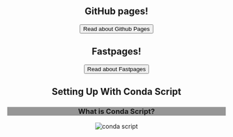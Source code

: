 <html lang="en">
<head>
    <style>
    #info1 {display: none;}
    #info2 {display: none;}
    </style>
    <meta charset="UTF-8">
    <meta http-equiv="X-UA-Compatible" content="IE=edge">
    <meta name="viewport" content="width=device-width, initial-scale=1.0">
    <title>Learn GitHub pages!</title>
</head>
<body>
    <div class="wrapper">
        <div class="introWrap">
            <h2><center>GitHub pages!</center></h2>
            <p><center><span id="start1"></span><span id="info1">
            <h3 style="background-color:rgb(150, 150, 150);"><center>What is Github pages?</center></h3>
            <p>
            <center>Github pages is a hosting service website that hosts files created from the given github repository. Github pages can be used by people like you and me to share and present their work for others to see. The websites created consists of files in the programming languages HTML, CSS, and JavaScript. Notice anything about those types of files? Those are the type of files that are used to build our code's frontend. This makes the purpose of Github pages to display and hold a users projects and for them to have access to their own website.</center></p>
            <center><img src="https://raw.githubusercontent.com/github/explore/80688e429a7d4ef2fca1e82350fe8e3517d3494d/collections/github-pages-examples/github-pages-examples.png" alt="githubpageslogo" width="230" height="230"></center>
            <p>
            </p>
            <h3 style="background-color:rgb(150, 150, 150);"><center>How to set up Github pages!</center></h3>
            <p>
            <center>Github pages were designed to be simple so that it could be used by all so this is a quick and easy setup. You start by creating a new repository under your github account. You will then go into the setting's Pages/Build and Deployment/Source and change it to Deploy from a branch. You will them change Pages/Build and Deployment/Branch so that it selected to a publishing source. For a better step by step on how to do this, visit <a href="https://docs.github.com/en/pages/quickstart">this Github Doc</a>.</center></p>
            <center><img src="images/gitpagesetupex.png" alt="Github_Pages_setup_ex"></center>
            <p>
            </p>
            </span><button onclick="githubFunction()" id="btn1">Read about Github Pages</button>
            <h2><center>Fastpages!</center></h2>
            <p><center><span id="start2"></span><span id="info2">
            <h3 style="background-color:rgb(150, 150, 150);"><center>What is fastpages?</center></h3>
            <p>
            <center>Fastpages is a blogging site that is designed to be easy to use in order to create blog posts. A fastpage is reliant on Github pages to host it as well as the Github actions to assist in the creation of the blog and its future changes. Fastpages is an easy to use blogging site but why do we use it for our blog posts? We use Fastpages because it contains Jupyter Notebooks. Fastpages with the help of Github Actions can convert a Jupyter Notebook under the files <code>/_notebook</code>, <code>/_posts</code>, and even <code>/_word</code> into a blog post. This automatically happens through the use of <a href="http://nbdev.fast.ai/index.html">nbdev</a>. This is why fastpages are easy to use for blogging and why the addition of Jupyter Notebooks is important.</center></p>
            <center><img src="https://olearydj.github.io/antisimplistic/images/diagram.png" alt="fastpages" width="600" height="345"></center>
            <p>
            </p>
            <h3 style="background-color:rgb(150, 150, 150);"><center>More about Jupyter Notebooks?</center></h3>
            <p>
            <dd>Jupyter Notebooks has the following features that can be useful when writing a blog.</dd></p>
            <dd><ul>
                <li>Hide and/or show code segments and their input and output</li>
                <li>Collapsable code cells</li>
            </ul></dd>
            <p>
            <center><a href="https://q-tipwithaface.github.io/Q-tip/">Click here for a fastpage blog showing off some of the Features of Jupyter Notebooks!</a></center></p>
            </span><button onclick="fastpageFunction()" id="btn2">Read about Fastpages</button>
            <h2>Setting Up With Conda Script</h2>
            <h3 style="background-color:rgb(150, 150, 150);">What is Conda Script?</h3>
            <img src="https://elpythonista.com/wp-content/uploads/2020/10/Anaconda-entrada-hd-768x432.jpg" alt="conda script" width="600" height="345">
        </div>
    </div>

<script>
function githubFunction() {
  var start1 = document.getElementById("start1");
  var info1 = document.getElementById("info1");
  var btn1 = document.getElementById("btn1");

  if (start1.style.display === "none") {
    start1.style.display = "inline";
    btn1.innerHTML = "Read about Github Pages"; 
    info1.style.display = "none";
  } else {
    start1.style.display = "none";
    btn1.innerHTML = "Close Section Above"; 
    info1.style.display = "inline";
  }
}

function fastpageFunction() {
  var start2 = document.getElementById("start2");
  var info2 = document.getElementById("info2");
  var btn2 = document.getElementById("btn2");

  if (start2.style.display === "none") {
    start2.style.display = "inline";
    btn2.innerHTML = "Read about Fastpages"; 
    info2.style.display = "none";
  } else {
    start2.style.display = "none";
    btn2.innerHTML = "Close Section Above"; 
    info2.style.display = "inline";
  }
}
</script>
</body>
</html>